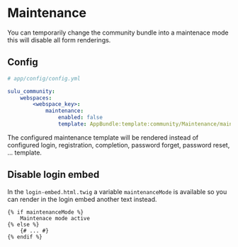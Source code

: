 # Maintenance

You can temporarily change the community bundle into a maintenace mode 
this will disable all form renderings.

## Config

```yml
# app/config/config.yml

sulu_community:
    webspaces:
        <webspace_key>:
            maintenance:
                enabled: false
                template: AppBundle:template:community/Maintenance/maintenance.html.twig
```

The configured maintenance template will be rendered instead of configured 
login, registration, completion, password forget, password reset, ... template.

## Disable login embed

In the `login-embed.html.twig` a variable `maintenanceMode` is available so you can render
in the login embed another text instead.

```twig
{% if maintenanceMode %}
    Maintenace mode active
{% else %}
    {# ... #}
{% endif %}
```

